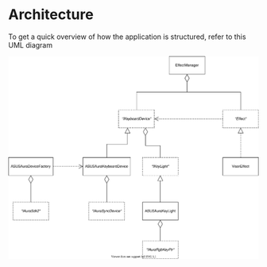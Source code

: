 # Architecture
To get a quick overview of how the application is structured, refer to this UML diagram

![Architecture overview](resources/architecture.svg)